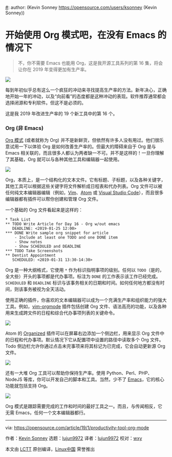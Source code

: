 [#]: collector: (lujun9972)
[#]: translator: (lujun9972)
[#]: reviewer: (wxy)
[#]: publisher: ( )
[#]: url: ( )
[#]: subject: (Get started with Org mode without Emacs)
[#]: via: (https://opensource.com/article/19/1/productivity-tool-org-mode)
[#]: author: (Kevin Sonney https://opensource.com/users/ksonney (Kevin Sonney))

开始使用 Org 模式吧，在没有 Emacs 的情况下
======

> 不，你不需要 Emacs 也能用 Org，这是我开源工具系列的第 16 集，将会让你在 2019 年变得更加有生产率。

![](https://opensource.com/sites/default/files/styles/image-full-size/public/lead-images/web_browser_desktop_devlopment_design_system_computer.jpg?itok=pfqRrJgh)

每到年初似乎总有这么一个疯狂的冲动来寻找提高生产率的方法。新年决心，正确地开始一年的冲动，以及“向前看”的态度都是这种冲动的表现。软件推荐通常都会选择闭源和专利软件。但这不是必须的。

这是我 2019 年改进生产率的 19 个新工具中的第 16 个。

### Org (非 Emacs)

[Org 模式][1] (或者就称为 Org) 并不是新鲜货，但依然有许多人没有用过。他们很乐意试用一下以体验 Org 是如何改善生产率的。但最大的障碍来自于 Org 是与 Emacs 相关联的，而且很多人都认为两者缺一不可。并不是这样的！一旦你理解了其基础，Org 就可以与各种其他工具和编辑器一起使用。

![](https://opensource.com/sites/default/files/uploads/org-1.png)

Org，本质上，是一个结构化的文本文件。它有标题、子标题，以及各种关键字，其他工具可以根据这些关键字将文件解析成日程表和代办列表。Org 文件可以被任何纯文本编辑器编辑（例如，[Vim][2]、[Atom][3] 或 [Visual Studio Code][4]），而且很多编辑器都有插件可以帮你创建和管理 Org 文件。

一个基础的 Org 文件看起来是这样的：

```
* Task List
** TODO Write Article for Day 16 - Org w/out emacs
   DEADLINE: <2019-01-25 12:00>
*** DONE Write sample org snippet for article
    - Include at least one TODO and one DONE item
    - Show notes
    - Show SCHEDULED and DEADLINE
*** TODO Take Screenshots
** Dentist Appointment
   SCHEDULED: <2019-01-31 13:30-14:30>
```

Org 是一种大纲格式，它使用 `*` 作为标识指明事项的级别。任何以 `TODO`（是的，全大些）开头的事项都是代办事项。标注为 `DONE` 的工作表示该工作已经完成。`SCHEDULED` 和 `DEADLINE` 标识与该事务相关的日期和时间。如何任何地方都没有时间，则该事务被视为全天活动。

使用正确的插件，你喜欢的文本编辑器可以成为一个充满生产率和组织能力的强大工具。例如，[vim-orgmode][5] 插件包括创建 Org 文件、语法高亮的功能，以及各种用来生成跨文件的日程和综合代办事项列表的关键命令。

![](https://opensource.com/sites/default/files/uploads/org-2.png)

Atom 的 [Organized][6] 插件可以在屏幕右边添加一个侧边栏，用来显示 Org 文件中的日程和代办事项。默认情况下它从配置项中设置的路径中读取多个 Org 文件。Todo 侧边栏允许你通过点击未完事项来将其标记为已完成，它会自动更新源 Org 文件。

![](https://opensource.com/sites/default/files/uploads/org-3.png)

还有一大堆 Org 工具可以帮助你保持生产率。使用 Python、Perl、PHP、NodeJS 等库，你可以开发自己的脚本和工具。当然，少不了 [Emacs][7]，它的核心功能就包括支持 Org。

![](https://opensource.com/sites/default/files/uploads/org-4.png)

Org 模式是跟踪需要完成的工作和时间的最好工具之一。而且，与传闻相反，它无需 Emacs，任何一个文本编辑器都行。

--------------------------------------------------------------------------------

via: https://opensource.com/article/19/1/productivity-tool-org-mode

作者：[Kevin Sonney][a]
选题：[lujun9972][b]
译者：[lujun9972](https://github.com/lujun9972)
校对：[wxy](https://github.com/wxy)

本文由 [LCTT](https://github.com/LCTT/TranslateProject) 原创编译，[Linux中国](https://linux.cn/) 荣誉推出

[a]: https://opensource.com/users/ksonney (Kevin Sonney)
[b]: https://github.com/lujun9972
[1]: https://orgmode.org/
[2]: https://www.vim.org/
[3]: https://atom.io/
[4]: https://code.visualstudio.com/
[5]: https://github.com/jceb/vim-orgmode
[6]: https://atom.io/packages/organized
[7]: https://www.gnu.org/software/emacs/
